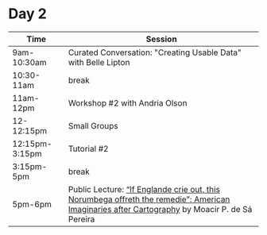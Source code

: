 # Day 2  

| Time | Session | 
| --- | --- | 
| 9am-10:30am | Curated Conversation: "Creating Usable Data" with Belle Lipton |   
| 10:30-11am   | break    |
| 11am-12pm   | Workshop #2  with Andria Olson |
| 12-12:15pm  | Small Groups  |   
| 12:15pm-3:15pm |  Tutorial #2 | 
| 3:15pm-5pm   | break  |  
| 5pm-6pm  | Public Lecture: [“If Englande crie out, this Norumbega offreth the remedie”: American Imaginaries after Cartography](https://stanfordgeospatialcenter.github.io/undermapped-spaces-2022/public_events.html#public-lecture-2)  by Moacir P. de Sá Pereira |
